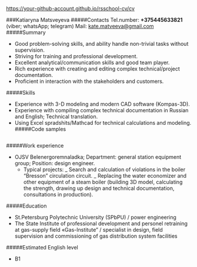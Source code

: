 https://your-github-account.github.io/rsschool-cv/cv

###Katiaryna Matsveyeva
#####Contacts
Tel.number: **+375445633821** (viber; whatsApp; telegram)
Mail: kate.matveeva@gmail.com
#####Summary

- Good problem-solving skills, and ability handle non-trivial tasks without supervision.
- Striving for training and professional development.
- Excellent analytical/communication skills and good team player.
- Rich experience with creating and editing complex technical/project documentation.
- Proficient in interaction with the stakeholders and customers.

#####Skills

- Experience with 3-D modeling and modern CAD software (Kompas-3D).
- Experience with compiling complex technical documentation in Russian and English; Technical translation.
- Using Excel spradshits/Mathcad for technical calculations and modeling.
  #####Code samples

```

```

#####Work experience

- OJSV Belenergoremnaladka;
  Department: general station equipment group;
  Position: design engineer.
  - Typical projects:
    _ Search and calculation of violations in the boiler “Bresson” circulation circuit.
    _ Replacing the water economizer and other equipment of a steam boiler (building 3D model, calculating the strength, drawing up design and technical documentation, consultations in production).

#####Education

- St.Petersburg Polytechnic University (SPbPU) / power engineering
- The State Institute of professional development and personel retraining at gas-supply field «Gas-Institute” / specialist in design, field supervision and commissioning of gas distribution system facilities

#####Estimated English level

- B1
